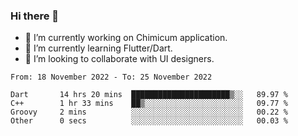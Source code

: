### Hi there 👋

<!--
**devcat37/devcat37** is a ✨ _special_ ✨ repository because its `README.md` (this file) appears on your GitHub profile.-->


- 🔭 I’m currently working on Chimicum application.
- 🌱 I’m currently learning Flutter/Dart.
- 👯 I’m looking to collaborate with UI designers.
<!-- - 🤔 I’m looking for help with ... -->

<!--START_SECTION:waka-->

```text
From: 18 November 2022 - To: 25 November 2022

Dart       14 hrs 20 mins  ██████████████████████▒░░   89.97 %
C++        1 hr 33 mins    ██▒░░░░░░░░░░░░░░░░░░░░░░   09.77 %
Groovy     2 mins          ░░░░░░░░░░░░░░░░░░░░░░░░░   00.22 %
Other      0 secs          ░░░░░░░░░░░░░░░░░░░░░░░░░   00.03 %
```

<!--END_SECTION:waka-->
